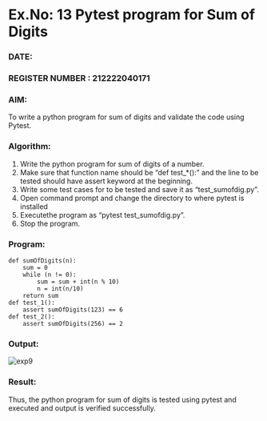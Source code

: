 # Ex.No: 13  Pytest program for Sum of Digits 

### DATE:                                                                           
### REGISTER NUMBER : 212222040171
### AIM: 
To write a python program for sum of digits and validate the code using Pytest. 
### Algorithm:

1. Write the python program for sum of digits of a number. 
2. Make sure that function name should be “def test_*():” and the line to be tested 
should have assert keyword at the beginning. 
3. Write some test cases for to be tested and save it as “test_sumofdig.py”. 
4. Open command prompt and change the directory to where pytest is installed
5. Executethe program as “pytest test_sumofdig.py”. 
6. Stop the program.

### Program:

```
def sumOfDigits(n): 
    sum = 0 
    while (n != 0): 
        sum = sum + int(n % 10) 
        n = int(n/10) 
    return sum 
def test_1(): 
    assert sumOfDigits(123) == 6 
def test_2(): 
    assert sumOfDigits(256) == 2

```

### Output:


![exp9](https://github.com/user-attachments/assets/368b4951-06e9-4b29-a7db-6cffb08fbea0)


### Result:
Thus, the python program for sum of digits is tested using pytest and executed and output is verified successfully.

